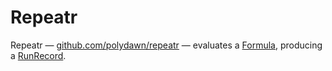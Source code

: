 Repeatr
=======

Repeatr &mdash; [github.com/polydawn/repeatr](https://github.com/polydawn/repeatr) &mdash;
evaluates a [Formula](../glossary.md#Formula), producing a [RunRecord](../glossar.mdy#RunRecord).
